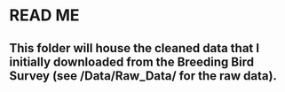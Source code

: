 # READ ME

## This folder will house the cleaned data that I initially downloaded from the Breeding Bird Survey (see /Data/Raw_Data/ for the raw data).